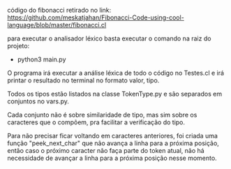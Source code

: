 código do fibonacci retirado no link: https://github.com/meskatjahan/Fibonacci-Code-using-cool-language/blob/master/fibonacci.cl


para executar o analisador léxico basta executar o comando na raiz do projeto:
- python3 main.py

O programa irá executar a análise léxica de todo o código no Testes.cl e irá printar o resultado
no terminal no formato valor, tipo.

Todos os tipos estão listados na classe TokenType.py e são separados em conjuntos no vars.py.

Cada conjunto não é sobre similaridade de tipo, mas sim sobre os caracteres que o compõem, pra facilitar
a verificação do tipo.

Para não precisar ficar voltando em caracteres anteriores, foi criada uma função "peek_next_char" que 
não avança a linha para a próxima posição, então caso o próximo caracter não faça parte do token atual,
não há necessidade de avançar a linha para a próxima posição nesse momento.

